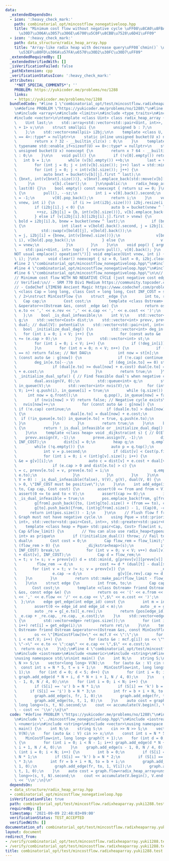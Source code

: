 ```yaml
---
data:
  _extendedDependsOn:
  - icon: ':heavy_check_mark:'
    path: combinatorial_opt/mincostflow_nonegativeloop.hpp
    title: "Minimum cost flow without negative cycle \uFF08\u8CA0\u8FBA\u30EB\u30FC\
      \u30D7\u306A\u3057\u306E\u6700\u5C0F\u8CBB\u7528\u6D41\uFF09"
  - icon: ':heavy_check_mark:'
    path: data_structure/radix_heap_array.hpp
    title: "Array-like radix heap with decrease query\uFF08`chmin()` \u64CD\u4F5C\u304C\
      \u53EF\u80FD\u306A\u57FA\u6570\u30D2\u30FC\u30D7\uFF09"
  _extendedRequiredBy: []
  _extendedVerifiedWith: []
  _isVerificationFailed: false
  _pathExtension: cpp
  _verificationStatusIcon: ':heavy_check_mark:'
  attributes:
    '*NOT_SPECIAL_COMMENTS*': ''
    PROBLEM: https://yukicoder.me/problems/no/1288
    links:
    - https://yukicoder.me/problems/no/1288
  bundledCode: "#line 1 \"combinatorial_opt/test/mincostflow.radixheaparray.yuki1288.test.cpp\"\
    \n#define PROBLEM \"https://yukicoder.me/problems/no/1288\"\n#line 2 \"data_structure/radix_heap_array.hpp\"\
    \n#include <array>\n#include <limits>\n#include <type_traits>\n#include <utility>\n\
    #include <vector>\n\ntemplate <class Uint> class radix_heap_array {\n    int sz;\n\
    \    Uint last;\n    std::array<std::vector<std::pair<Uint, int>>, std::numeric_limits<Uint>::digits\
    \ + 1> v;\n\n    struct smallpii {\n        unsigned b : 7;\n        int j : 25;\n\
    \    };\n    std::vector<smallpii> i2bj;\n\n    template <class U, typename std::enable_if<sizeof(U)\
    \ == 4>::type* = nullptr>\n    static inline unsigned bucket(U x) noexcept {\n\
    \        return x ? 32 - __builtin_clz(x) : 0;\n    }\n    template <class U,\
    \ typename std::enable_if<sizeof(U) == 8>::type* = nullptr>\n    static inline\
    \ unsigned bucket(U x) noexcept {\n        return x ? 64 - __builtin_clzll(x)\
    \ : 0;\n    }\n\n    void pull() {\n        if (!v[0].empty()) return;\n     \
    \   int b = 1;\n        while (v[b].empty()) ++b;\n        last = v[b].back().first;\n\
    \        for (int j = 0; j < int(v[b].size()); j++) last = std::min(last, v[b][j].first);\n\
    \        for (int j = 0; j < int(v[b].size()); j++) {\n            int i = v[b][j].second;\n\
    \            auto bnxt = bucket(v[b][j].first ^ last);\n            i2bj[i] =\
    \ {bnxt, int(v[bnxt].size())}, v[bnxt].emplace_back(std::move(v[b][j]));\n   \
    \     }\n        v[b].clear();\n    }\n\npublic:\n    radix_heap_array() : sz(0),\
    \ last(0) {}\n    bool empty() const noexcept { return sz == 0; }\n    int argmin_pop()\
    \ {\n        pull(), --sz;\n        int i = v[0].back().second;\n        i2bj[i].j\
    \ = -1;\n        v[0].pop_back();\n        return i;\n    }\n    void chmin(Uint\
    \ vnew, int i) {\n        if (i >= int(i2bj.size())) i2bj.resize(i + 1, {0, -1});\n\
    \        if (i2bj[i].j < 0) {\n            auto b = bucket(vnew ^ last);\n   \
    \         ++sz, i2bj[i] = {b, int(v[b].size())}, v[b].emplace_back(vnew, i);\n\
    \        } else if (v[i2bj[i].b][i2bj[i].j].first > vnew) {\n            auto\
    \ bold = i2bj[i].b, bnew = bucket(vnew ^ last);\n            if (bnew < bold)\
    \ {\n                int ilast = v[bold].back().second, j = i2bj[i].j;\n     \
    \           std::swap(v[bold][j], v[bold].back());\n                i2bj[ilast].j\
    \ = j, i2bj[i] = {bnew, int(v[bnew].size())};\n                v[bnew].emplace_back(vnew,\
    \ i), v[bold].pop_back();\n            } else {\n                v[bold][i2bj[i].j].first\
    \ = vnew;\n            }\n        }\n    }\n\n    void pop() { argmin_pop(); }\n\
    \    std::pair<Uint, int> top() { return pull(), v[0].back(); }\n    [[deprecated(\"\
    NOT usual emplace() opeation!\")]] void emplace(Uint vnew, int i) { chmin(vnew,\
    \ i); }\n\n    void clear() noexcept { sz = 0, last = 0, i2bj.clear(); }\n};\n\
    #line 2 \"combinatorial_opt/mincostflow_nonegativeloop.hpp\"\n#include <cassert>\n\
    #line 4 \"combinatorial_opt/mincostflow_nonegativeloop.hpp\"\n#include <queue>\n\
    #line 6 \"combinatorial_opt/mincostflow_nonegativeloop.hpp\"\n\n// CUT begin\n\
    // Minimum cost flow WITH NO NEGATIVE CYCLE (just negative cost edge is allowed)\n\
    // Verified:\n// - SRM 770 Div1 Medium https://community.topcoder.com/stat?c=problem_statement&pm=15702\n\
    // - CodeChef LTIME98 Ancient Magic https://www.codechef.com/problems/ANCT\ntemplate\
    \ <class Cap = long long, class Cost = long long, Cost INF_COST = std::numeric_limits<Cost>::max()\
    \ / 2>\nstruct MinCostFlow {\n    struct _edge {\n        int to, rev;\n     \
    \   Cap cap;\n        Cost cost;\n        template <class Ostream> friend Ostream\
    \ &operator<<(Ostream &os, const _edge &e) {\n            return os << '(' <<\
    \ e.to << ',' << e.rev << ',' << e.cap << ',' << e.cost << ')';\n        }\n \
    \   };\n    bool _is_dual_infeasible;\n    int V;\n    std::vector<std::vector<_edge>>\
    \ g;\n    std::vector<Cost> dist;\n    std::vector<int> prevv, preve;\n    std::vector<Cost>\
    \ dual; // dual[V]: potential\n    std::vector<std::pair<int, int>> pos;\n\n \
    \   bool _initialize_dual_dag() {\n        std::vector<int> deg_in(V);\n     \
    \   for (int i = 0; i < V; i++) {\n            for (const auto &e : g[i]) deg_in[e.to]\
    \ += (e.cap > 0);\n        }\n        std::vector<int> st;\n        st.reserve(V);\n\
    \        for (int i = 0; i < V; i++) {\n            if (!deg_in[i]) st.push_back(i);\n\
    \        }\n        for (int n = 0; n < V; n++) {\n            if (int(st.size())\
    \ == n) return false; // Not DAG\n            int now = st[n];\n            for\
    \ (const auto &e : g[now]) {\n                if (!e.cap) continue;\n        \
    \        deg_in[e.to]--;\n                if (deg_in[e.to] == 0) st.push_back(e.to);\n\
    \                if (dual[e.to] >= dual[now] + e.cost) dual[e.to] = dual[now]\
    \ + e.cost;\n            }\n        }\n        return true;\n    }\n\n    bool\
    \ _initialize_dual_spfa() { // Find feasible dual's when negative cost edges exist\n\
    \        dual.assign(V, 0);\n        std::queue<int> q;\n        std::vector<int>\
    \ in_queue(V);\n        std::vector<int> nvis(V);\n        for (int i = 0; i <\
    \ V; i++) q.push(i), in_queue[i] = true;\n        while (q.size()) {\n       \
    \     int now = q.front();\n            q.pop(), in_queue[now] = false;\n    \
    \        if (nvis[now] > V) return false; // Negative cycle exists\n         \
    \   nvis[now]++;\n            for (const auto &e : g[now]) {\n               \
    \ if (!e.cap) continue;\n                if (dual[e.to] > dual[now] + e.cost)\
    \ {\n                    dual[e.to] = dual[now] + e.cost;\n                  \
    \  if (!in_queue[e.to]) in_queue[e.to] = true, q.push(e.to);\n               \
    \ }\n            }\n        }\n        return true;\n    }\n\n    bool initialize_dual()\
    \ {\n        return !_is_dual_infeasible or _initialize_dual_dag() or _initialize_dual_spfa();\n\
    \    }\n\n    template <class heap> void _dijkstra(int s) { // O(ElogV)\n    \
    \    prevv.assign(V, -1);\n        preve.assign(V, -1);\n        dist.assign(V,\
    \ INF_COST);\n        dist[s] = 0;\n        heap q;\n        q.emplace(0, s);\n\
    \        while (!q.empty()) {\n            auto p = q.top();\n            q.pop();\n\
    \            int v = p.second;\n            if (dist[v] < Cost(p.first)) continue;\n\
    \            for (int i = 0; i < (int)g[v].size(); i++) {\n                _edge\
    \ &e = g[v][i];\n                auto c = dist[v] + e.cost + dual[v] - dual[e.to];\n\
    \                if (e.cap > 0 and dist[e.to] > c) {\n                    dist[e.to]\
    \ = c, prevv[e.to] = v, preve[e.to] = i;\n                    q.emplace(dist[e.to],\
    \ e.to);\n                }\n            }\n        }\n    }\n\n    MinCostFlow(int\
    \ V = 0) : _is_dual_infeasible(false), V(V), g(V), dual(V, 0) {\n        static_assert(INF_COST\
    \ > 0, \"INF_COST must be positive\");\n    }\n\n    int add_edge(int from, int\
    \ to, Cap cap, Cost cost) {\n        assert(0 <= from and from < V);\n       \
    \ assert(0 <= to and to < V);\n        assert(cap >= 0);\n        if (cost < 0)\
    \ _is_dual_infeasible = true;\n        pos.emplace_back(from, g[from].size());\n\
    \        g[from].push_back({to, (int)g[to].size() + (from == to), cap, cost});\n\
    \        g[to].push_back({from, (int)g[from].size() - 1, (Cap)0, -cost});\n  \
    \      return int(pos.size()) - 1;\n    }\n\n    // Flush flow f from s to t.\
    \ Graph must not have negative cycle.\n    using Pque = std::priority_queue<std::pair<Cost,\
    \ int>, std::vector<std::pair<Cost, int>>, std::greater<std::pair<Cost, int>>>;\n\
    \    template <class heap = Pque> std::pair<Cap, Cost> flow(int s, int t, const\
    \ Cap &flow_limit) {\n        // You can also use radix_heap<typename std::make_unsigned<Cost>::type,\
    \ int> as prique\n        if (!initialize_dual()) throw; // Fail to find feasible\
    \ dual\n        Cost cost = 0;\n        Cap flow_rem = flow_limit;\n        while\
    \ (flow_rem > 0) {\n            _dijkstra<heap>(s);\n            if (dist[t] ==\
    \ INF_COST) break;\n            for (int v = 0; v < V; v++) dual[v] = std::min(dual[v]\
    \ + dist[v], INF_COST);\n            Cap d = flow_rem;\n            for (int v\
    \ = t; v != s; v = prevv[v]) d = std::min(d, g[prevv[v]][preve[v]].cap);\n   \
    \         flow_rem -= d;\n            cost += d * (dual[t] - dual[s]);\n     \
    \       for (int v = t; v != s; v = prevv[v]) {\n                _edge &e = g[prevv[v]][preve[v]];\n\
    \                e.cap -= d;\n                g[v][e.rev].cap += d;\n        \
    \    }\n        }\n        return std::make_pair(flow_limit - flow_rem, cost);\n\
    \    }\n\n    struct edge {\n        int from, to;\n        Cap cap, flow;\n \
    \       Cost cost;\n        template <class Ostream> friend Ostream &operator<<(Ostream\
    \ &os, const edge &e) {\n            return os << '(' << e.from << \"->\" << e.to\
    \ << ',' << e.flow << '/' << e.cap << \",$\" << e.cost << ')';\n        }\n  \
    \  };\n\n    edge get_edge(int edge_id) const {\n        int m = int(pos.size());\n\
    \        assert(0 <= edge_id and edge_id < m);\n        auto _e = g[pos[edge_id].first][pos[edge_id].second];\n\
    \        auto _re = g[_e.to][_e.rev];\n        return {pos[edge_id].first, _e.to,\
    \ _e.cap + _re.cap, _re.cap, _e.cost};\n    }\n    std::vector<edge> edges() const\
    \ {\n        std::vector<edge> ret(pos.size());\n        for (int i = 0; i < int(pos.size());\
    \ i++) ret[i] = get_edge(i);\n        return ret;\n    }\n\n    template <class\
    \ Ostream> friend Ostream &operator<<(Ostream &os, const MinCostFlow &mcf) {\n\
    \        os << \"[MinCostFlow]V=\" << mcf.V << \":\";\n        for (int i = 0;\
    \ i < mcf.V; i++) {\n            for (auto &e : mcf.g[i]) os << \"\\n\" << i <<\
    \ \"->\" << e.to << \":cap\" << e.cap << \",$\" << e.cost;\n        }\n      \
    \  return os;\n    }\n};\n#line 4 \"combinatorial_opt/test/mincostflow.radixheaparray.yuki1288.test.cpp\"\
    \n#include <iostream>\n#include <numeric>\n#include <string>\n#line 8 \"combinatorial_opt/test/mincostflow.radixheaparray.yuki1288.test.cpp\"\
    \nusing namespace std;\n\nint main() {\n    int N;\n    string S;\n    cin >>\
    \ N >> S;\n    vector<long long> V(N);\n    for (auto &x : V) cin >> x;\n\n  \
    \  const int s = N * 5, t = s + 1;\n    MinCostFlow<int, long long> graph(t +\
    \ 1);\n    for (int d = 0; d < 5; d++) {\n        for (int i = 0; i < N - 1; i++)\
    \ graph.add_edge(d * N + i, d * N + i + 1, N / 4, 0);\n    }\n    graph.add_edge(s\
    \ - 1, 0, N / 4, 0);\n\n    for (int i = 0; i < N; i++) {\n        int b = 0;\n\
    \        if (S[i] == 'u') b = N * 1;\n        if (S[i] == 'k') b = N * 2;\n  \
    \      if (S[i] == 'i') b = N * 3;\n        int fr = b + i + N, to = b + i;\n\
    \        graph.add_edge(s, fr, 1, 0);\n        graph.add_edge(fr, to, 1, V[i]);\n\
    \        graph.add_edge(to, t, 1, 0);\n    }\n    auto cost = graph.flow<radix_heap_array<unsigned\
    \ long long>>(s, t, N).second;\n    cout << accumulate(V.begin(), V.end(), 0LL)\
    \ - cost << '\\n';\n}\n"
  code: "#define PROBLEM \"https://yukicoder.me/problems/no/1288\"\n#include \"../../data_structure/radix_heap_array.hpp\"\
    \n#include \"../mincostflow_nonegativeloop.hpp\"\n#include <iostream>\n#include\
    \ <numeric>\n#include <string>\n#include <vector>\nusing namespace std;\n\nint\
    \ main() {\n    int N;\n    string S;\n    cin >> N >> S;\n    vector<long long>\
    \ V(N);\n    for (auto &x : V) cin >> x;\n\n    const int s = N * 5, t = s + 1;\n\
    \    MinCostFlow<int, long long> graph(t + 1);\n    for (int d = 0; d < 5; d++)\
    \ {\n        for (int i = 0; i < N - 1; i++) graph.add_edge(d * N + i, d * N +\
    \ i + 1, N / 4, 0);\n    }\n    graph.add_edge(s - 1, 0, N / 4, 0);\n\n    for\
    \ (int i = 0; i < N; i++) {\n        int b = 0;\n        if (S[i] == 'u') b =\
    \ N * 1;\n        if (S[i] == 'k') b = N * 2;\n        if (S[i] == 'i') b = N\
    \ * 3;\n        int fr = b + i + N, to = b + i;\n        graph.add_edge(s, fr,\
    \ 1, 0);\n        graph.add_edge(fr, to, 1, V[i]);\n        graph.add_edge(to,\
    \ t, 1, 0);\n    }\n    auto cost = graph.flow<radix_heap_array<unsigned long\
    \ long>>(s, t, N).second;\n    cout << accumulate(V.begin(), V.end(), 0LL) - cost\
    \ << '\\n';\n}\n"
  dependsOn:
  - data_structure/radix_heap_array.hpp
  - combinatorial_opt/mincostflow_nonegativeloop.hpp
  isVerificationFile: true
  path: combinatorial_opt/test/mincostflow.radixheaparray.yuki1288.test.cpp
  requiredBy: []
  timestamp: '2021-09-09 22:48:03+09:00'
  verificationStatus: TEST_ACCEPTED
  verifiedWith: []
documentation_of: combinatorial_opt/test/mincostflow.radixheaparray.yuki1288.test.cpp
layout: document
redirect_from:
- /verify/combinatorial_opt/test/mincostflow.radixheaparray.yuki1288.test.cpp
- /verify/combinatorial_opt/test/mincostflow.radixheaparray.yuki1288.test.cpp.html
title: combinatorial_opt/test/mincostflow.radixheaparray.yuki1288.test.cpp
---
```

